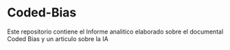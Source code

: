 # Coded-Bias
Este repositorio contiene el Informe analitico elaborado sobre el documental Coded Bias y un articulo sobre la IA
